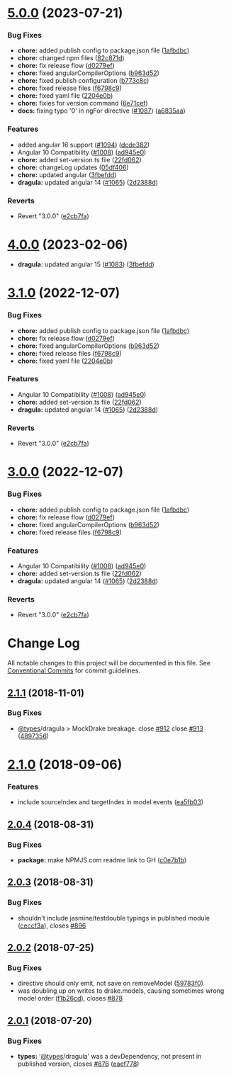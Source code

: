 # [5.0.0](https://github.com/valor-software/ng2-dragula/compare/v2.1.1...v5.0.0) (2023-07-21)


### Bug Fixes

* **chore:** added publish config to package.json file ([1afbdbc](https://github.com/valor-software/ng2-dragula/commit/1afbdbcc240797c406b87e51806cbf9dfd6c1db3))
* **chore:** changed npm files ([82c871d](https://github.com/valor-software/ng2-dragula/commit/82c871deac8b1330c054ad62fe076b7a691599b3))
* **chore:** fix release flow ([d0279ef](https://github.com/valor-software/ng2-dragula/commit/d0279efcfa74642128211d4c75b533eea4820cbb))
* **chore:** fixed angularCompilerOptions ([b963d52](https://github.com/valor-software/ng2-dragula/commit/b963d5217207eb51c40a659a2f9a39d0c03a2706))
* **chore:** fixed publish configuration ([b773c8c](https://github.com/valor-software/ng2-dragula/commit/b773c8cfa22d70999b0ee4e1b40ae14ebdeb16f4))
* **chore:** fixed release files ([f6798c9](https://github.com/valor-software/ng2-dragula/commit/f6798c90d34db1c2e7c13b35f5dd69e800651b23))
* **chore:** fixed yaml file ([2204e0b](https://github.com/valor-software/ng2-dragula/commit/2204e0b039895f03168a56c3d114beea40685e36))
* **chore:** fixies for version command ([6e71cef](https://github.com/valor-software/ng2-dragula/commit/6e71cefacf48d2e200fe733b869d57b016f6158f))
* **docs:** fixing typo '0' in ngFor directive ([#1087](https://github.com/valor-software/ng2-dragula/issues/1087)) ([a6835aa](https://github.com/valor-software/ng2-dragula/commit/a6835aa4f7e7d7fe510e85b2b12449f6cbae32e6))


### Features

* added angular 16 support ([#1094](https://github.com/valor-software/ng2-dragula/issues/1094)) ([dcde382](https://github.com/valor-software/ng2-dragula/commit/dcde382372c38923949738707bce0a00a4f7a784))
* Angular 10 Compatibility ([#1008](https://github.com/valor-software/ng2-dragula/issues/1008)) ([ad945e0](https://github.com/valor-software/ng2-dragula/commit/ad945e0d5e709216e2bb551927a1dd3713589bf3))
* **chore:** added set-version.ts file ([22fd062](https://github.com/valor-software/ng2-dragula/commit/22fd06202a09790d3763e58d378bf676caa772d5))
* **chore:** changeLog updates ([05df406](https://github.com/valor-software/ng2-dragula/commit/05df406e470743eb37266a5380e9b1273fd6a45d))
* **chore:** updated angular ([3fbefdd](https://github.com/valor-software/ng2-dragula/commit/3fbefdd72245f9ac41843af5fd7b0896d5b2bbe3))
* **dragula:** updated angular 14 ([#1065](https://github.com/valor-software/ng2-dragula/issues/1065)) ([2d2388d](https://github.com/valor-software/ng2-dragula/commit/2d2388dc6138e2ee0ca2093a58c8227c420104cc))


### Reverts

* Revert "3.0.0" ([e2cb7fa](https://github.com/valor-software/ng2-dragula/commit/e2cb7fa08ae16a810ee51745ea4ee14eab185fe2))



# [4.0.0](https://github.com/valor-software/ng2-dragula/compare/v2.1.1...v4.0.0) (2023-02-06)

* **dragula:** updated angular 15 ([#1083](https://github.com/valor-software/ng2-dragula/issues/1081)) ([3fbefdd](https://github.com/valor-software/ng2-dragula/commit/3fbefdd72245f9ac41843af5fd7b0896d5b2bbe3))


# [3.1.0](https://github.com/valor-software/ng2-dragula/compare/v2.1.1...v3.1.0) (2022-12-07)


### Bug Fixes

* **chore:** added publish config to package.json file ([1afbdbc](https://github.com/valor-software/ng2-dragula/commit/1afbdbcc240797c406b87e51806cbf9dfd6c1db3))
* **chore:** fix release flow ([d0279ef](https://github.com/valor-software/ng2-dragula/commit/d0279efcfa74642128211d4c75b533eea4820cbb))
* **chore:** fixed angularCompilerOptions ([b963d52](https://github.com/valor-software/ng2-dragula/commit/b963d5217207eb51c40a659a2f9a39d0c03a2706))
* **chore:** fixed release files ([f6798c9](https://github.com/valor-software/ng2-dragula/commit/f6798c90d34db1c2e7c13b35f5dd69e800651b23))
* **chore:** fixed yaml file ([2204e0b](https://github.com/valor-software/ng2-dragula/commit/2204e0b039895f03168a56c3d114beea40685e36))


### Features

* Angular 10 Compatibility ([#1008](https://github.com/valor-software/ng2-dragula/issues/1008)) ([ad945e0](https://github.com/valor-software/ng2-dragula/commit/ad945e0d5e709216e2bb551927a1dd3713589bf3))
* **chore:** added set-version.ts file ([22fd062](https://github.com/valor-software/ng2-dragula/commit/22fd06202a09790d3763e58d378bf676caa772d5))
* **dragula:** updated angular 14 ([#1065](https://github.com/valor-software/ng2-dragula/issues/1065)) ([2d2388d](https://github.com/valor-software/ng2-dragula/commit/2d2388dc6138e2ee0ca2093a58c8227c420104cc))


### Reverts

* Revert "3.0.0" ([e2cb7fa](https://github.com/valor-software/ng2-dragula/commit/e2cb7fa08ae16a810ee51745ea4ee14eab185fe2))



# [3.0.0](https://github.com/valor-software/ng2-dragula/compare/v2.1.1...v3.0.0) (2022-12-07)


### Bug Fixes

* **chore:** added publish config to package.json file ([1afbdbc](https://github.com/valor-software/ng2-dragula/commit/1afbdbcc240797c406b87e51806cbf9dfd6c1db3))
* **chore:** fix release flow ([d0279ef](https://github.com/valor-software/ng2-dragula/commit/d0279efcfa74642128211d4c75b533eea4820cbb))
* **chore:** fixed angularCompilerOptions ([b963d52](https://github.com/valor-software/ng2-dragula/commit/b963d5217207eb51c40a659a2f9a39d0c03a2706))
* **chore:** fixed release files ([f6798c9](https://github.com/valor-software/ng2-dragula/commit/f6798c90d34db1c2e7c13b35f5dd69e800651b23))


### Features

* Angular 10 Compatibility ([#1008](https://github.com/valor-software/ng2-dragula/issues/1008)) ([ad945e0](https://github.com/valor-software/ng2-dragula/commit/ad945e0d5e709216e2bb551927a1dd3713589bf3))
* **chore:** added set-version.ts file ([22fd062](https://github.com/valor-software/ng2-dragula/commit/22fd06202a09790d3763e58d378bf676caa772d5))
* **dragula:** updated angular 14 ([#1065](https://github.com/valor-software/ng2-dragula/issues/1065)) ([2d2388d](https://github.com/valor-software/ng2-dragula/commit/2d2388dc6138e2ee0ca2093a58c8227c420104cc))


### Reverts

* Revert "3.0.0" ([e2cb7fa](https://github.com/valor-software/ng2-dragula/commit/e2cb7fa08ae16a810ee51745ea4ee14eab185fe2))



# Change Log

All notable changes to this project will be documented in this file.
See [Conventional Commits](https://conventionalcommits.org) for commit guidelines.

<a name="2.1.1"></a>
## [2.1.1](https://github.com/valor-software/ng2-dragula/compare/v2.1.0...v2.1.1) (2018-11-01)


### Bug Fixes

* [@types](https://github.com/types)/dragula > MockDrake breakage. close [#912](https://github.com/valor-software/ng2-dragula/issues/912) close [#913](https://github.com/valor-software/ng2-dragula/issues/913) ([4897356](https://github.com/valor-software/ng2-dragula/commit/4897356))




<a name="2.1.0"></a>
# [2.1.0](https://github.com/valor-software/ng2-dragula/compare/v2.0.4...v2.1.0) (2018-09-06)


### Features

* include sourceIndex and targetIndex in model events ([ea5fb03](https://github.com/valor-software/ng2-dragula/commit/ea5fb03))




<a name="2.0.4"></a>
## [2.0.4](https://github.com/valor-software/ng2-dragula/compare/v2.0.3...v2.0.4) (2018-08-31)


### Bug Fixes

* **package:** make NPMJS.com readme link to GH ([c0e7b1b](https://github.com/valor-software/ng2-dragula/commit/c0e7b1b))




<a name="2.0.3"></a>
## [2.0.3](https://github.com/valor-software/ng2-dragula/compare/v2.0.2...v2.0.3) (2018-08-31)


### Bug Fixes

* shouldn't include jasmine/testdouble typings in published module ([ceccf3a](https://github.com/valor-software/ng2-dragula/commit/ceccf3a)), closes [#896](https://github.com/valor-software/ng2-dragula/issues/896)


<a name="2.0.2"></a>
## [2.0.2](https://github.com/valor-software/ng2-dragula/compare/v2.0.1...v2.0.2) (2018-07-25)

### Bug Fixes

* directive should only emit, not save on removeModel ([59783f0](https://github.com/valor-software/ng2-dragula/commit/59783f0))
* was doubling up on writes to drake.models, causing sometimes wrong model order ([f1b26cd](https://github.com/valor-software/ng2-dragula/commit/f1b26cd)), closes [#878](https://github.com/valor-software/ng2-dragula/issues/878)


<a name="2.0.1"></a>
## [2.0.1](https://github.com/valor-software/ng2-dragula/compare/v2.0.0...v2.0.1) (2018-07-20)


### Bug Fixes

* **types:** '[@types](https://github.com/types)/dragula' was a devDependency, not present in published version, closes [#876](https://github.com/valor-software/ng2-dragula/issues/876) ([eaef778](https://github.com/valor-software/ng2-dragula/commit/eaef778))
